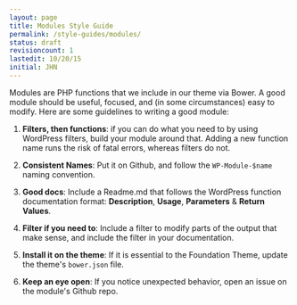 ```yaml
---
layout: page
title: Modules Style Guide
permalink: /style-guides/modules/
status: draft
revisioncount: 1
lastedit: 10/20/15
initial: JHN
---
```


Modules are PHP functions that we include in our theme via Bower. A good module should be useful, focused, and (in some circumstances) easy to modify. Here are some guidelines to writing a good module:

1. **Filters, then functions**: if you can do what you need to by using WordPress filters, build your module around that. Adding a new function name runs the risk of fatal errors, whereas filters do not.

2. **Consistent Names**: Put it on Github, and follow the `WP-Module-$name` naming convention.

3. **Good docs**: Include a Readme.md that follows the WordPress function documentation format: **Description**, **Usage**, **Parameters** & **Return Values**.

4. **Filter if you need to**: Include a filter to modify parts of the output that make sense, and include the filter in your documentation.

5. **Install it on the theme**: If it is essential to the Foundation Theme, update the theme's `bower.json` file.

6. **Keep an eye open**: If you notice unexpected behavior, open an issue on the module's Github repo.

